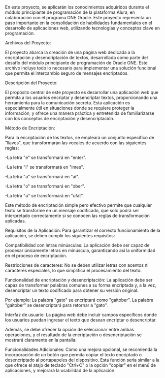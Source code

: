 En este proyecto, se aplicarán los conocimientos adquiridos durante el módulo principiante de programación de la plataforma Alura, en colaboración con el programa ONE Oracle. 
Este proyecto representa un paso importante en la consolidación de habilidades fundamentales en el desarrollo de aplicaciones web, utilizando tecnologías y conceptos clave en programación.

Archivos del Proyecto:

El proyecto abarca la creación de una página web dedicada a la encriptación y desencriptación de textos, desarrollada como parte del desafío del módulo principiante de programación de Oracle ONE. 
Este archivo incluye todo lo necesario para implementar una solución funcional que permita el intercambio seguro de mensajes encriptados.

Descripción del Proyecto:

El propósito central de este proyecto es desarrollar una aplicación web que permita a los usuarios encriptar y desencriptar textos, proporcionando una herramienta para la comunicación secreta. 
Esta aplicación es especialmente útil en situaciones donde se requiere proteger la información, y ofrece una manera práctica y entretenida de familiarizarse con los conceptos de encriptación y desencriptación.

Método de Encriptación:

Para la encriptación de los textos, se empleará un conjunto específico de "llaves", que transformarán las vocales de acuerdo con las siguientes reglas:

-La letra "e" se transformará en "enter".

-La letra "i" se transformará en "imes".

-La letra "a" se transformará en "ai".

-La letra "o" se transformará en "ober".

-La letra "u" se transformará en "ufat".


Este método de encriptación simple pero efectivo permite que cualquier texto se transforme en un mensaje codificado, que solo podrá ser interpretado correctamente si se conocen las reglas de transformación aplicadas.

Requisitos de la Aplicación:
Para garantizar el correcto funcionamiento de la aplicación, se deben cumplir los siguientes requisitos:

Compatibilidad con letras minúsculas: 
La aplicación debe ser capaz de procesar únicamente letras en minúscula, garantizando así la uniformidad en el proceso de encriptación.

Restricciones de caracteres: 
No se deben utilizar letras con acentos ni caracteres especiales, lo que simplifica el procesamiento del texto.

Funcionalidad de encriptación y desencriptación: 
La aplicación debe ser capaz de transformar palabras comunes a su forma encriptada y, a la vez, desencriptar un texto codificado para obtener su versión original. 

Por ejemplo:
La palabra "gato" se encriptará como "gaitober".
La palabra "gaitober" se desencriptará para retornar a "gato".

Interfaz de usuario: 
La página web debe incluir campos específicos donde los usuarios puedan ingresar el texto que desean encriptar o desencriptar. 

Además, se debe ofrecer la opción de seleccionar entre ambas operaciones, y el resultado de la encriptación o desencriptación se mostrará claramente en la pantalla.

Funcionalidades Adicionales:
Como una mejora opcional, se recomienda la incorporación de un botón que permita copiar el texto encriptado o desencriptado al portapapeles del dispositivo. 
Esta función sería similar a la que ofrece el atajo de teclado "Ctrl+C" o la opción "copiar" en el menú de aplicaciones, y mejorará la usabilidad de la aplicación.


